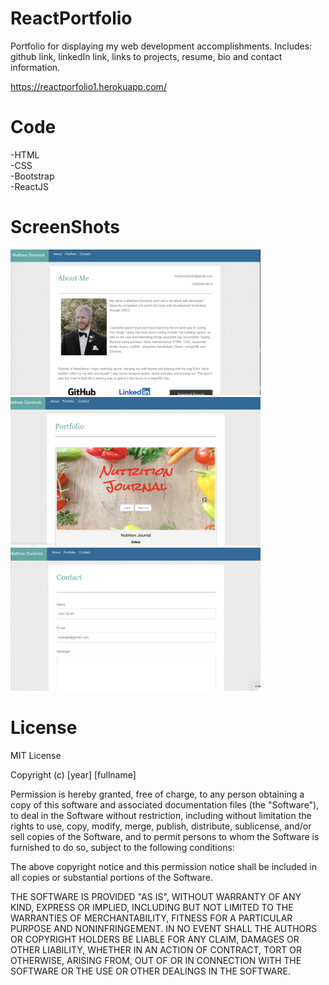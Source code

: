 # ReactPortfolio

Portfolio for displaying my web development accomplishments. Includes: github link, linkedIn link, links to projects, resume, bio and contact information.
 
 https://reactporfolio1.herokuapp.com/

 # Code
-HTML
<br>
-CSS
<br>
-Bootstrap
<br>
-ReactJS
<br>


# ScreenShots
<img src="src/assets/Example Photo 1.png" width=400px>
<img src="src/assets/Example Photo 2.png" width=400px>
<img src="src/assets/Example Photo 3.png" width=400px>

# License

MIT License

Copyright (c) [year] [fullname]

Permission is hereby granted, free of charge, to any person obtaining a copy
of this software and associated documentation files (the "Software"), to deal
in the Software without restriction, including without limitation the rights
to use, copy, modify, merge, publish, distribute, sublicense, and/or sell
copies of the Software, and to permit persons to whom the Software is
furnished to do so, subject to the following conditions:

The above copyright notice and this permission notice shall be included in all
copies or substantial portions of the Software.

THE SOFTWARE IS PROVIDED "AS IS", WITHOUT WARRANTY OF ANY KIND, EXPRESS OR
IMPLIED, INCLUDING BUT NOT LIMITED TO THE WARRANTIES OF MERCHANTABILITY,
FITNESS FOR A PARTICULAR PURPOSE AND NONINFRINGEMENT. IN NO EVENT SHALL THE
AUTHORS OR COPYRIGHT HOLDERS BE LIABLE FOR ANY CLAIM, DAMAGES OR OTHER
LIABILITY, WHETHER IN AN ACTION OF CONTRACT, TORT OR OTHERWISE, ARISING FROM,
OUT OF OR IN CONNECTION WITH THE SOFTWARE OR THE USE OR OTHER DEALINGS IN THE
SOFTWARE.